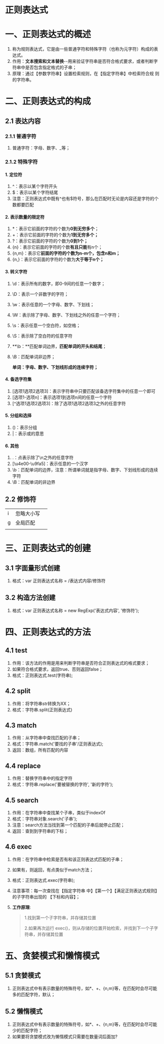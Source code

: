 # 正则表达式

# 一、正则表达式的概述

1. 称为规则表达式，它是由一些普通字符和特殊字符（也称为元字符）构成的表达式。
2. 作用：**文本搜索和文本替换**--用来验证字符串是否符合格式要求，或者判断字符串中是否包含指定格式的子串；
3. 原理：通过【参数字符串】设置检索规则，在【指定字符串】中检索符合规 则的字符串。

# 二、正则表达式的构成

## 2.1 表达内容

### 2.1.1 普通字符

1. 普通字符：字母、数字、_等；

### 2.1.2 特殊字符

#### 1. 定位符

1. ^：表示以某个字符开头
2. $：表示以某个字符结尾
3. 注意：正则表达式中既有^也有$符号，那么在匹配时无论是内容还是字符的个数都要匹配

#### 2. 表示数量的限定符

1. *：表示它前面的字符的个数为**0到无穷多个**；
2. +：表示它前面的字符的个数为**1到无穷多个；**
3. ?：表示它前面的字符的个数为**0到1个；**
4. {n}：表示它前面的字符的个数**有且只能**有n个；
5. {n,m}：表示它**前面的字符的个数为n-m个，包含n和m；**
6. {n,}：表示它前面的字符的个数为**大于等于n个；**

#### 3. 转义字符

1. \d：表示所有的数字，即0-9间的任意一个数字；

2. \D：表示一个非数字的字符；

3. \w：表示任意的一个字母、数字、下划线；

4. \W：表示除了字母、数字、下划线之外的任意一个字符；

5. \s：表示任意一个空白符，如空格；

6. \S：表示除了空白符的任意字符

7. **\b：**匹配单词边界，**匹配单词的开头和结尾**；

8. \B：匹配单词非边界；

   **单词：字母、数字、下划线形成的连续字符；**

#### 4. 备选字符集

1. [选项1选项2选项3]：表示字符串中只要匹配该备选字符集中的任意一个即可
2. [选项1-选项n]：表示选项1到选项n间的任意一个字符
3. [^选项1选项2选项3]：除了选项1选项2选项3之外的任意字符

#### 5. 分组和选择

1. ()：表示分组
2. |：表示或的意思

#### 6. 其他

1. .：点表示除了\n之外的任意字符
2. [\u4e00-\u9fa5]：表示任意的一个汉字
3. \b：匹配单词的边界，注意：所谓单词就是指字母、数字、下划线形成的连续字符
4. \B：匹配单词的非边界

## 2.2 修饰符

|      |            |      |
| ---- | ---------- | ---- |
| i    | 忽略大小写 |      |
| g    | 全局匹配   |      |
|      |            |      |



# 三、正则表达式的创建

## 3.1 字面量形式创建

1. 格式：var  正则表达式名称 = /表达式内容/修饰符

## 3.2 构造方法创建

1. 格式：var  正则表达式名称 = new RegExp('表达式内容', '修饰符');

# 四、正则表达式的方法

## 4.1 test

1. 作用：该方法的作用是用来判断字符串是否符合正则表达式的格式要求；
2. 如果符合格式要求，返回true、否则返回false；
3. 格式：正则表达式.test(字符串);

## 4.2 split

1. 作用：将字符串str转换为XX；
2. 格式：字符串.split(正则表达式)

## 4.3 match

1. 作用：从字符串中查找匹配的子串；
2. 格式：字符串.match('要找的子串'/正则表达式);
3. 返回：数组，所有匹配的内容

## 4.4 replace

1. 作用：替换字符串中的指定字符
2. 格式：字符串.replace('要被替换的字符', '新的字符');

## 4.5 search

1. 作用：在字符串中查找某个子串，类似于indexOf
2. 格式：字符串对象.search('子串');
3. 注意：search方法当找到第一个匹配的子串后就停止匹配；
4. 返回：查到到字符串的下标；

## 4.6 exec

1. 作用：在字符串中检索是否有和该正则表达式匹配的子串；

2. 如果有，则返回，有点类似于match方法；

3. 格式：正则表达式.exec(字符串);

4. 注意事项：每一次查找在【指定字符串 中】【第一个】【满足正则表达式规则】的子字符串出现的 【下标和内容】；

5. **工作原理**:

   > 1.找到第一个子字符串，并存储其位置
   >
   > 2.如果再次运行 exec()，则从存储的位置开始检索，并找到下一个子字符串，并存储其位置

# 五、贪婪模式和懒惰模式

## 5.1 贪婪模式

1. 正则表达式中有表示数量的特殊符号，如*、+、{n,m}等，在匹配时会尽可能多的匹配字符，默认；

## 5.2 懒惰模式

1. 正则表达式中有表示数量的特殊符号，如*、+、{n,m}等，在匹配时会尽可能少的匹配字符；
2. 如果要将贪婪模式改为懒惰模式只需要在数量词后面加?